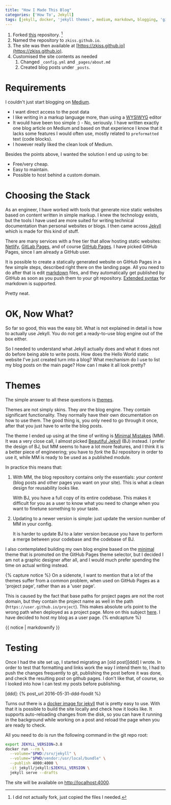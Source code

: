 ```yaml
---
title: "How I Made This Blog"
categories: ['How To', Jekyll]
tags: [jekyll, docker, 'jekyll themes', medium, markdown, blogging, 'github pages']
---
```


1. Forked [this][mm-starter] repository. [^1]
1. Named the repository to `zkiss.github.io`.
1. The site was then available at [https://zkiss.github.io](https://zkiss.github.io).
1. Customised the site contents as needed
    1. Changed `_config.yml` and `_pages/about.md`
    1. Created blog posts under `_posts`.
    
[^1]: I did not actually fork, just copied the files I needed. 

[mm-starter]: https://github.com/mmistakes/mm-github-pages-starter

<!--more-->

# Requirements

I couldn't just start blogging on [Medium](https://medium.com).

- I want direct access to the post data
- I like writing in a markup language more, than using a [WYSIWYG][wys] editor
- It would have been too simple :) -
    No, seriously.
    I have written exactly one blog article on Medium and based on that
    experience I know that it lacks some features I would often use,
    mostly related to `preformatted` text (code blocks).
- I however really liked the clean look of Medium.

[wys]: https://en.wikipedia.org/wiki/WYSIWYG

Besides the points above, I wanted the solution I end up using to be:

- Free/very cheap.
- Easy to maintain.
- Possible to host behind a custom domain.

# Choosing the Stack

As an engineer, I have worked with tools that generate nice static websites
based on content written in simple markup.
I knew the technology exists, but the tools I have used are more suited
for writing technical documentation than personal websites or blogs.
I then came across [Jekyll][jekyll] which is made for this kind of stuff.

[jekyll]: https://jekyllrb.com/

There are many services with a free tier that allow hosting static websites:
[Netlify][net], [GitLab Pages][gl], and of course [GitHub Pages][gh]. 
I have picked GitHub Pages, since I am already a GitHub user.

[net]: https://www.netlify.com/
[gl]: https://pages.gitlab.io
[gh]: https://pages.github.com/

It is possible to create a statically generated website on GitHub Pages in a few simple steps,
described right there on the landing page.
All you need to do after that is edit [markdown][mkd] files, and they automatically get
published by GitHub as soon as you push them to your git repository.
[Extended syntax][es] for markdown is supported.

[es]: https://www.markdownguide.org/extended-syntax/
[mkd]: https://daringfireball.net/projects/markdown/syntax

Pretty neat.

# OK, Now What?

So far so good, this was the easy bit.
What is not explained in detail is how to actually use Jekyll.
You do not get a ready-to-use blog engine out of the box either.

So I needed to understand what Jekyll actually does and what it does not do
before being able to write posts.
How does the Hello World static website I've just created turn into a blog? 
What mechanism do I use to list my blog posts on the main page?
How can I make it all look pretty?

# Themes

The simple answer to all these questions is [themes](https://jekyllrb.com/docs/themes/).

Themes are not simply skins.
They _are_ the blog engine.
They contain significant functionality.
They normally have their own documentation on how to use them.
The good thing is, you only need to go through it once,
after that you just have to write the blog posts.

The theme I ended up using at the time of writing is [Minimal Mistakes][mm] (MM).
It was a very close call, I almost picked [Beautiful Jekyll][bj] (BJ) instead.
I prefer the design of BJ, but MM seems to have a lot more features,
and I think it is a better piece of engineering;
you have to _fork_ the BJ repository in order to use it,
while MM is ready to be used as a published module.

In practice this means that:

1. With MM, the blog repository contains only the essentials:
    _your content_ (blog posts and other pages you want on your site).
    This is what a clean design for reusability looks like.
    
    With BJ, you have a full copy of its entire codebase.
    This makes it difficult for you as a user to know what you need to change
    when you want to finetune something to your taste.
1. Updating to a newer version is simple:
    just update the version number of MM in your config.
    
    It is harder to update BJ to a later version
    because you have to perform a merge between your codebase and the codebase of BJ.

[mm]: https://mmistakes.github.io/minimal-mistakes
[bj]: https://daattali.github.io/beautiful-jekyll

I also contemplated building my own blog engine based on the [minimal][min] theme
that is promoted on the GitHub Pages theme selector, but I decided I am not a graphic
designer after all, and I would much prefer spending the time on actual writing instead.

[min]: https://pages-themes.github.io/minimal/ 

{% capture notice %}
On a sidenote, I want to mention that a lot of the themes suffer from a common problem,
when used on GitHub Pages as a 'project page', rather than as a 'user page'.

This is caused by the fact that base paths for project pages are not the root domain,
but they contain the project name as well in the path
(`https://user.github.io/project`).
This makes absolute urls point to the wrong path when deployed as a project page.
More on this subject [here](https://github.com/jekyll/jekyll/issues/332).
I have decided to host my blog as a user page.
{% endcapture %}
<div class="notice--info">{{ notice | markdownify }}</div>

# Testing

Once I had the site set up, I started migrating an [old post][ddd] I wrote.
In order to test that formatting and links work the way I intend them to,
I had to push the changes frequently to git,
publishing the post before it was done,
and check the resulting post on github pages.
I don't like that, of course, so I looked into how I can test my posts before publishing.

[ddd]: {% post_url 2016-05-31-ddd-foodit %}

Turns out there is a [docker image for jekyll][jd] that is pretty easy to use.
With that it is possible to build the site locally and check how it looks like.
It supports auto-reloading changes from the disk,
so you can have it running in the background while working on a post
and reload the page when you are ready to check.

[jd]: https://github.com/envygeeks/jekyll-docker/

All you need to do is run the following command in the git repo root:

```sh
export JEKYLL_VERSION=3.8
docker run --rm \
  --volume="$PWD:/srv/jekyll" \
  --volume="$PWD/vendor:/usr/local/bundle" \
  --publish 4000:4000 \
  -it jekyll/jekyll:$JEKYLL_VERSION \
  jekyll serve --drafts
```

The site will be available on [http://localhost:4000](http://localhost:4000).